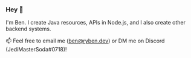 ### Hey 👋

I'm Ben. I create Java resources, APIs in Node.js, and I also create other backend systems.

📫 Feel free to email me (ben@ryben.dev) or DM me on Discord (JediMasterSoda#0718)!

<!--
**JediMasterSoda/JediMasterSoda** is a ✨ _special_ ✨ repository because its `README.md` (this file) appears on your GitHub profile.

Here are some ideas to get you started:

- 🔭 I’m currently working on ...
- 🌱 I’m currently learning ...
- 👯 I’m looking to collaborate on ...
- 🤔 I’m looking for help with ...
- 💬 Ask me about ...
- 📫 How to reach me: ...
- 😄 Pronouns: ...
- ⚡ Fun fact: ...
-->

